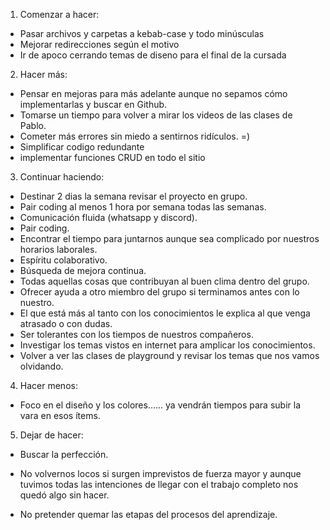 1. Comenzar a hacer:

-   Pasar archivos y carpetas a kebab-case y todo minúsculas
-   Mejorar redirecciones según el motivo
-   Ir de apoco cerrando temas de diseno para el final de la cursada

2. Hacer más:

-   Pensar en mejoras para más adelante aunque no sepamos cómo implementarlas y buscar en Github.
-   Tomarse un tiempo para volver a mirar los videos de las clases de Pablo.
-   Cometer más errores sin miedo a sentirnos ridículos. =)
-   Simplificar codigo redundante
-   implementar funciones CRUD en todo el sitio

3. Continuar haciendo:

-   Destinar 2 dias la semana revisar el proyecto en grupo.
-   Pair coding al menos 1 hora por semana todas las semanas.
-   Comunicación fluida (whatsapp y discord).
-   Pair coding.
-   Encontrar el tiempo para juntarnos aunque sea complicado por nuestros horarios laborales.
-   Espíritu colaborativo.
-   Búsqueda de mejora continua.
-   Todas aquellas cosas que contribuyan al buen clima dentro del grupo.
-   Ofrecer ayuda a otro miembro del grupo si terminamos antes con lo nuestro.
-   El que está más al tanto con los conocimientos le explica al que venga atrasado o con dudas.
-   Ser tolerantes con los tiempos de nuestros compañeros.
-   Investigar los temas vistos en internet para amplicar los conocimientos.
-   Volver a ver las clases de playground y revisar los temas que nos vamos olvidando.

4. Hacer menos:

-   Foco en el diseño y los colores…... ya vendrán tiempos para subir la vara en esos ítems.

5. Dejar de hacer:

-   Buscar la perfección.

-   No volvernos locos si surgen imprevistos de fuerza mayor y aunque tuvimos todas las intenciones de llegar con el trabajo completo nos quedó algo sin hacer.

-   No pretender quemar las etapas del procesos del aprendizaje.
